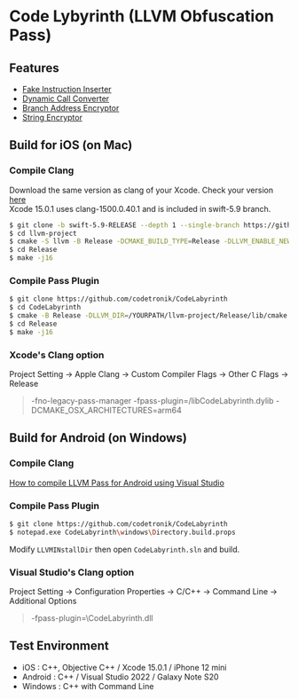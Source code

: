 # Code Lybyrinth (LLVM Obfuscation Pass)


## Features

- [Fake Instruction Inserter](https://github.com/codetronik/CodeLabyrinth/wiki/%5BPASS%5D-Fake-Instruction-Inserter)
- [Dynamic Call Converter](https://github.com/codetronik/CodeLabyrinth/wiki/%5BPASS%5D-Dynamic-Call-Converter)
- [Branch Address Encryptor](https://github.com/codetronik/CodeLabyrinth/wiki/%5BPASS%5D-Branch-Address-Encryptor)
- [String Encryptor](https://github.com/codetronik/CodeLabyrinth/wiki/%5BPASS%5D-String-Encryptor)

## Build for iOS  (on Mac)

### Compile Clang
Download the same version as clang of your Xcode. Check your version [here](https://en.wikipedia.org/wiki/Xcode)<br>
Xcode 15.0.1 uses clang-1500.0.40.1 and is included in swift-5.9 branch.

```sh
$ git clone -b swift-5.9-RELEASE --depth 1 --single-branch https://github.com/apple/llvm-project.git
$ cd llvm-project
$ cmake -S llvm -B Release -DCMAKE_BUILD_TYPE=Release -DLLVM_ENABLE_NEW_PASS_MANAGER=ON -DCMAKE_OSX_ARCHITECTURES=arm64 -DLLVM_ENABLE_PROJECTS="clang" 
$ cd Release
$ make -j16
```

### Compile Pass Plugin
```sh
$ git clone https://github.com/codetronik/CodeLabyrinth
$ cd CodeLabyrinth
$ cmake -B Release -DLLVM_DIR=/YOURPATH/llvm-project/Release/lib/cmake -DCMAKE_OSX_ARCHITECTURES=arm64
$ cd Release
$ make -j16
```

### Xcode's Clang option
Project Setting -> Apple Clang -> Custom Compiler Flags -> Other C Flags -> Release  
> -fno-legacy-pass-manager -fpass-plugin=/libCodeLabyrinth.dylib -DCMAKE_OSX_ARCHITECTURES=arm64

## Build for Android (on Windows)

### Compile Clang
[How to compile LLVM Pass for Android using Visual Studio](https://github.com/codetronik/CodeLabyrinth/wiki/How-to-compile-LLVM-Pass-for-Android-using-Visual-Studio)

### Compile Pass Plugin
```sh
$ git clone https://github.com/codetronik/CodeLabyrinth
$ notepad.exe CodeLabyrinth\windows\Directory.build.props
```
Modify ```LLVMINstallDir``` then open ```CodeLabyrinth.sln``` and build.

### Visual Studio's Clang option
Project Setting -> Configuration Properties -> C/C++ -> Command Line -> Additional Options
> -fpass-plugin=\CodeLabyrinth.dll

## Test Environment
- iOS : C++, Objective C++ / Xcode 15.0.1 / iPhone 12 mini
- Android : C++ / Visual Studio 2022 / Galaxy Note S20
- Windows : C++ with Command Line
